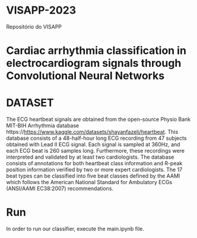 # VISAPP-2023
 Repositório do VISAPP
# Cardiac arrhythmia classification in electrocardiogram signals through Convolutional Neural Networks
# DATASET
The ECG heartbeat signals are obtained from the open-source Physio Bank MIT-BIH Arrhythmia database https://https://www.kaggle.com/datasets/shayanfazeli/heartbeat. This database consists of a 48-half-hour long ECG recording from 47 subjects obtained with Lead II ECG signal. Each signal is sampled at 360Hz, and each ECG beat is 260 samples long. Furthermore, these recordings were interpreted and validated by at least two cardiologists. The database consists of annotations for both heartbeat class information and R-peak position information verified by two or more expert cardiologists. The 17 beat types can be classified into five beat classes defined by the AAMI which follows the American National Standard for Ambulatory ECGs (ANSI/AAMI EC38:2007) recommendations.
# Run
In order to run our classifier, execute the main.ipynb file. 
